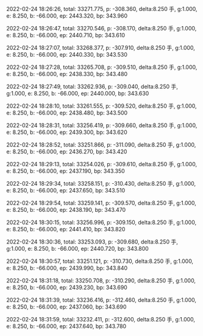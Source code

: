 2022-02-24 18:26:26, total: 33271.775, p: -308.360, delta:8.250 手, g:1.000, e: 8.250, b: -66.000, ep: 2443.320, bp: 343.960

2022-02-24 18:26:47, total: 33270.546, p: -308.170, delta:8.250 手, g:1.000, e: 8.250, b: -66.000, ep: 2440.710, bp: 343.610

2022-02-24 18:27:07, total: 33268.377, p: -307.910, delta:8.250 手, g:1.000, e: 8.250, b: -66.000, ep: 2440.330, bp: 343.530

2022-02-24 18:27:28, total: 33265.708, p: -309.510, delta:8.250 手, g:1.000, e: 8.250, b: -66.000, ep: 2438.330, bp: 343.480

2022-02-24 18:27:49, total: 33262.936, p: -309.040, delta:8.250 手, g:1.000, e: 8.250, b: -66.000, ep: 2440.000, bp: 343.630

2022-02-24 18:28:10, total: 33261.555, p: -309.520, delta:8.250 手, g:1.000, e: 8.250, b: -66.000, ep: 2438.480, bp: 343.500

2022-02-24 18:28:31, total: 33256.419, p: -309.660, delta:8.250 手, g:1.000, e: 8.250, b: -66.000, ep: 2439.300, bp: 343.620

2022-02-24 18:28:52, total: 33251.866, p: -311.090, delta:8.250 手, g:1.000, e: 8.250, b: -66.000, ep: 2436.270, bp: 343.420

2022-02-24 18:29:13, total: 33254.026, p: -309.610, delta:8.250 手, g:1.000, e: 8.250, b: -66.000, ep: 2437.190, bp: 343.350

2022-02-24 18:29:34, total: 33258.151, p: -310.430, delta:8.250 手, g:1.000, e: 8.250, b: -66.000, ep: 2437.650, bp: 343.510

2022-02-24 18:29:54, total: 33259.141, p: -309.570, delta:8.250 手, g:1.000, e: 8.250, b: -66.000, ep: 2438.190, bp: 343.470

2022-02-24 18:30:15, total: 33256.996, p: -309.150, delta:8.250 手, g:1.000, e: 8.250, b: -66.000, ep: 2441.410, bp: 343.820

2022-02-24 18:30:36, total: 33253.093, p: -309.680, delta:8.250 手, g:1.000, e: 8.250, b: -66.000, ep: 2440.720, bp: 343.800

2022-02-24 18:30:57, total: 33251.121, p: -310.730, delta:8.250 手, g:1.000, e: 8.250, b: -66.000, ep: 2439.990, bp: 343.840

2022-02-24 18:31:18, total: 33250.708, p: -310.290, delta:8.250 手, g:1.000, e: 8.250, b: -66.000, ep: 2439.230, bp: 343.690

2022-02-24 18:31:39, total: 33236.416, p: -312.460, delta:8.250 手, g:1.000, e: 8.250, b: -66.000, ep: 2437.060, bp: 343.690

2022-02-24 18:31:59, total: 33232.411, p: -312.600, delta:8.250 手, g:1.000, e: 8.250, b: -66.000, ep: 2437.640, bp: 343.780